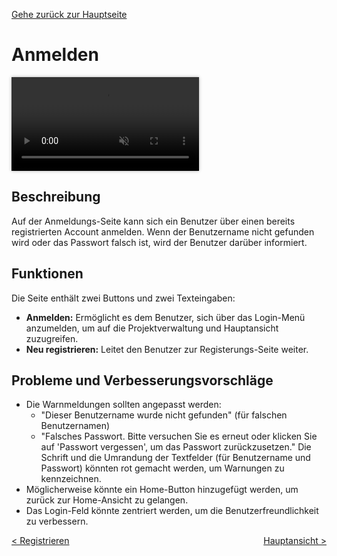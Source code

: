 [Gehe zurück zur Hauptseite](index.html)

# Anmelden

<video controls autoplay loop muted style="max-width: 100%; box-shadow: 0 0 5px rgba(0, 0, 0, 0.3);">
<source src="./videos/login.mp4" type="video/mp4">
Your browser does not support the video tag.
</video>

## Beschreibung

Auf der Anmeldungs-Seite kann sich ein Benutzer über einen bereits registrierten Account anmelden. Wenn der Benutzername nicht gefunden wird oder das Passwort falsch ist, wird der Benutzer darüber informiert.

## Funktionen

Die Seite enthält zwei Buttons und zwei Texteingaben:

- **Anmelden:** Ermöglicht es dem Benutzer, sich über das Login-Menü anzumelden, um auf die Projektverwaltung und Hauptansicht zuzugreifen.
- **Neu registrieren:** Leitet den Benutzer zur Registerungs-Seite weiter.

## Probleme und Verbesserungsvorschläge

- Die Warnmeldungen sollten angepasst werden:
  - "Dieser Benutzername wurde nicht gefunden" (für falschen Benutzernamen)
  - "Falsches Passwort. Bitte versuchen Sie es erneut oder klicken Sie auf 'Passwort vergessen', um das Passwort zurückzusetzen."
    Die Schrift und die Umrandung der Textfelder (für Benutzername und Passwort) könnten rot gemacht werden, um Warnungen zu kennzeichnen.
- Möglicherweise könnte ein Home-Button hinzugefügt werden, um zurück zur Home-Ansicht zu gelangen.
- Das Login-Feld könnte zentriert werden, um die Benutzerfreundlichkeit zu verbessern.

<div style="text-align: left; float: left;"><a href="register.html">< Registrieren</a></div>
<div style="text-align: right; float: right;"><a href="main_view.html">Hauptansicht ></a></div>
